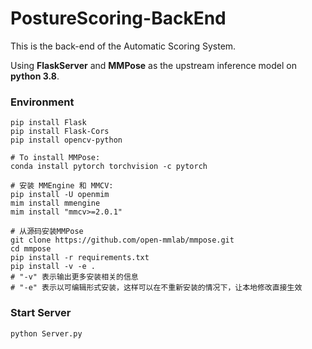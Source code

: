 # PostureScoring-BackEnd

This is the back-end of the Automatic Scoring System.

Using **FlaskServer** and **MMPose** as the upstream inference model on **python 3.8**.

### Environment

```shell
pip install Flask
pip install Flask-Cors
pip install opencv-python

# To install MMPose:
conda install pytorch torchvision -c pytorch

# 安装 MMEngine 和 MMCV:
pip install -U openmim
mim install mmengine
mim install "mmcv>=2.0.1"

# 从源码安装MMPose
git clone https://github.com/open-mmlab/mmpose.git
cd mmpose
pip install -r requirements.txt
pip install -v -e .
# "-v" 表示输出更多安装相关的信息
# "-e" 表示以可编辑形式安装，这样可以在不重新安装的情况下，让本地修改直接生效

```

### Start Server

```shell
python Server.py
```


